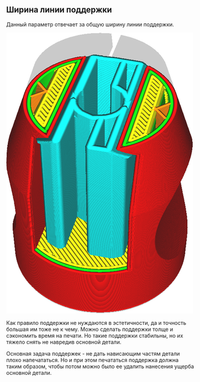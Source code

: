 Ширина линии поддержки
----
Данный параметр отвечает за общую ширину линии поддержки.

![Широкие линии поддежки, больше остальных ](../../../articles/images/support_line_width.png)

Как правило поддержки не нуждаются в эстетичности, да и точность большая им тоже не к чему. Можно сделать поддержки толще и сэкономить время на печати. Но такие поддержки стабильны, но их тяжело снять не навредив основной детали.

Основная задача поддержек - не дать нависающим частям детали плохо напечататься. Но и при этом печататься поддержка должна таким образом, чтобы потом можно было ее удалить нанесения ущерба основной детали.